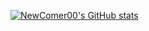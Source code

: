 [![NewComer00's GitHub stats](https://github-readme-stats-git-masterrstaa-rickstaa.vercel.app/api?username=NewComer00&show_icons=true&theme=onedark )](https://github.com/anuraghazra/github-readme-stats)
